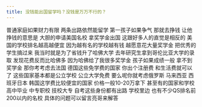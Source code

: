 ```yaml
---
title: 没钱能出国留学吗？没钱是万万不行的？
---
```

普通家庭如果财力有限
两条出路依然能留学
第一孩子如果争气
那就去挣钱
让他挣钱的意思是
大胆的申请美国名校
拿奖学金出国
这跟好多人的直觉是相反的
美国的学校排名越高越便宜
因为越有名的学校越有钱
越愿意花大量奖学金
把优秀的学生搞过来
我当时就是为了省钱升了哈佛大学
去年研究生拿到哥伦比亚大学的录取
发现花费反而比哈佛多
因为哈佛给了我很多奖学金
孩子如果成绩一般
拿不到奖学金
那你考考虑去法国
德国这些免学费的国家
你出个注册费
和生活费就可以了
这些国家基本都是公立学校
公立大学免费
要么呢你就考虑俄罗斯
马来西亚
西班牙日本
韩国这学费比较便宜的国家
价格一般10-20万拿下
甚至有的国家和学校高中毕业
中专职校
技校大专
自考这些身份都有出路
学校里边
也有不少QS排名前200以内的名校
具体的问题可以留言亮哥来解答
